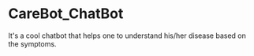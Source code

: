 # CareBot_ChatBot
It's a cool chatbot that helps one to understand his/her disease based on the symptoms.
